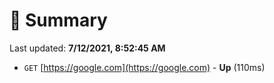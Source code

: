 # 📖 Summary
Last updated: **7/12/2021, 8:52:45 AM**

- `GET` [https://google.com](https://google.com) - **Up** (110ms)
